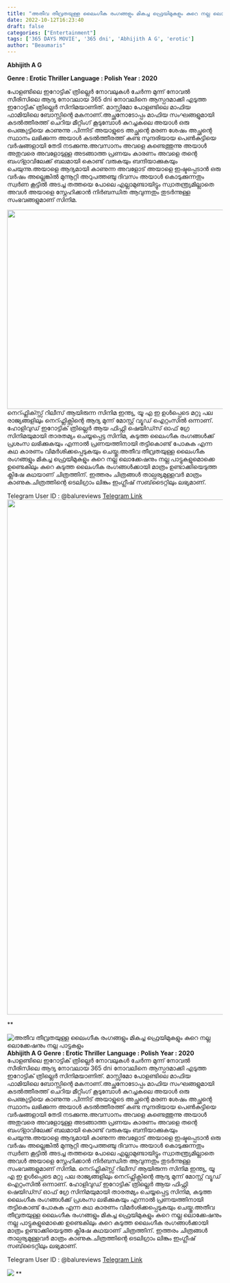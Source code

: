 ```yaml
---
title: "അതീവ തീവ്രതയുള്ള ലൈംഗീക രംഗങ്ങളും മികച്ച ഫ്രെയിമുകളും കുറെ നല്ല ലൊക്കേഷനും നല്ല പാട്ടുകളും"
date: 2022-10-12T16:23:40
draft: false
categories: ["Entertainment"]
tags: ['365 DAYS MOVIE', '365 dni', 'Abhijith A G', 'erotic']
author: "Beaumaris"
---
```


<strong>Abhijith A G</strong>

<strong>Genre : Erotic Thriller </strong>
<strong>Language : Polish </strong>
<strong>Year : 2020</strong>

പോളണ്ടിലെ ഇറോട്ടിക് ത്രില്ലെർ നോവലുകൾ ചേർന്ന മുന്ന് നോവൽ സീരിസിലെ ആദ്യ നോവലായ 365 dni നോവലിനെ ആസ്പദമാക്കി എടുത്ത ഇറോട്ടിക് ത്രില്ലെർ സിനിമയാണിത്. മാസ്സിമോ പോളണ്ടിലെ മാഫിയ ഫാമിയിലെ ബോസ്സിന്റെ മകനാണ്.അച്ഛനോടോപ്പം മാഫിയ സംഘങ്ങളുമായി കടൽത്തീരത്ത് ചെറിയ മീറ്റിംഗ് കൂടുമ്പോൾ കുറച്ചകലെ അയാൾ ഒരു പെണ്കുട്ടിയെ കാണുന്നു .പിന്നിട് അയാളുടെ അച്ഛന്റെ മരണ ശേഷം അച്ഛന്റെ സ്ഥാനം ലഭിക്കുന്ന അയാൾ കടൽത്തീരത്ത് കണ്ട സുന്ദരിയായ പെൺകുട്ടിയെ വർഷങ്ങളായി തേടി നടക്കുന്നു.അവസാനം അവളെ കണ്ടെത്തുന്നു അയാൾ അതുവരെ അവളോടുള്ള അടങ്ങാത്ത പ്രണയം കാരണം അവളെ തന്റെ ബംഗ്ളാവിലേക്ക് ബലമായി കൊണ്ട് വരുകയും ബന്ദിയാക്കുകയും ചെയുന്നു.അയാളെ ആദ്യമായി കാണുന്ന അവളോട് അയാളെ ഇഷ്ടപ്പെടാൻ ഒരു വർഷം അല്ലെങ്കിൽ മുന്നൂറ്റി അറുപത്തഞ്ചു ദിവസം അയാൾ കൊടുക്കുന്നതും സ്വർണ കൂട്ടിൽ അടച്ച തത്തയെ പോലെ എല്ലാമുണ്ടായിട്ടും സ്വാതന്ത്ര്യമില്ലാതെ അവൾ അയാളെ സ്നേഹിക്കാൻ നിർബന്ധിത ആവുന്നതും തുടർന്നുള്ള സംഭവങ്ങളുമാണ് സിനിമ.

<img class="wp-image-354452 aligncenter" src="https://cdn.boolokam.com/articles/2022/10/YYUUUUU.jpg" alt="" width="883" height="464" />നെറ്ഫ്ലിക്സ്സ് റിലീസ് ആയിരുന്ന സിനിമ ഇന്ത്യ, യൂ എ ഇ ഉൾപ്പെടെ മറ്റു പല രാജ്യങ്ങളിലും നെറ്ഫ്ലിക്സിന്റെ ആദ്യ മുന്ന് മോസ്റ്റ് വ്യൂഡ് ഐറ്റംസിൽ ഒന്നാണ്. ഹോളിവുഡ് ഇറോട്ടിക് ത്രില്ലെർ ആയ ഫിഫ്റ്റി ഷെയിഡ്സ് ഓഫ് ഗ്രേ സിനിമയുമായി താരതമ്യം ചെയ്യപ്പെട്ട സിനിമ, കടുത്ത ലൈംഗീക രംഗങ്ങൾക്ക് പ്രശംസ ലഭിക്കുകയും എന്നാൽ പ്രണയത്തിനായി തട്ടികൊണ്ട് പോകുക എന്ന കഥ കാരണം വിമർശിക്കപ്പെടുകയും ചെയ്തു.അതീവ തീവ്രതയുള്ള ലൈംഗീക രംഗങ്ങളും മികച്ച ഫ്രെയിമുകളും കുറെ നല്ല ലൊക്കേഷനും നല്ല പാട്ടുകളുമൊക്കെ ഉണ്ടെകിലും കുറെ കടുത്ത ലൈംഗീക രംഗങ്ങൾക്കായി മാത്രം ഉണ്ടാക്കിയെടുത്ത ക്ലിഷേ കഥയാണ് ചിത്രത്തിന്. ഇത്തരം ചിത്രങ്ങൾ താല്പര്യമുള്ളവർ മാത്രം കാണുക.ചിത്രത്തിന്റെ ടെലിഗ്രാം ലിങ്കും ഇംഗ്ലീഷ് സബ്‌ടൈറ്റിലും ലഭ്യമാണ്.
<div>Telegram User ID : @balureviews <a href="https://t.me/joinchat/AAAAAE5PQD59nuKCliijrA">Telegram Link</a></div>
<img class="size-full wp-image-354453 aligncenter" src="https://cdn.boolokam.com/articles/2022/10/Y4Y4UUUU.jpg" alt="" width="852" height="1200" />

**


![അതീവ തീവ്രതയുള്ള ലൈംഗീക രംഗങ്ങളും മികച്ച ഫ്രെയിമുകളും കുറെ നല്ല ലൊക്കേഷനും നല്ല പാട്ടുകളും](https://cdn.boolokam.com/articles/2022/10/YYUUUUU.jpg)**Abhijith A G** **Genre : Erotic Thriller** **Language : Polish** **Year : 2020** പോളണ്ടിലെ ഇറോട്ടിക് ത്രില്ലെർ നോവലുകൾ ചേർന്ന മുന്ന് നോവൽ സീരിസിലെ ആദ്യ നോവലായ 365 dni നോവലിനെ ആസ്പദമാക്കി എടുത്ത ഇറോട്ടിക് ത്രില്ലെർ സിനിമയാണിത്. മാസ്സിമോ പോളണ്ടിലെ മാഫിയ ഫാമിയിലെ ബോസ്സിന്റെ മകനാണ്.അച്ഛനോടോപ്പം മാഫിയ സംഘങ്ങളുമായി കടൽത്തീരത്ത് ചെറിയ മീറ്റിംഗ് കൂടുമ്പോൾ കുറച്ചകലെ അയാൾ ഒരു പെണ്കുട്ടിയെ കാണുന്നു .പിന്നിട് അയാളുടെ അച്ഛന്റെ മരണ ശേഷം അച്ഛന്റെ സ്ഥാനം ലഭിക്കുന്ന അയാൾ കടൽത്തീരത്ത് കണ്ട സുന്ദരിയായ പെൺകുട്ടിയെ വർഷങ്ങളായി തേടി നടക്കുന്നു.അവസാനം അവളെ കണ്ടെത്തുന്നു അയാൾ അതുവരെ അവളോടുള്ള അടങ്ങാത്ത പ്രണയം കാരണം അവളെ തന്റെ ബംഗ്ളാവിലേക്ക് ബലമായി കൊണ്ട് വരുകയും ബന്ദിയാക്കുകയും ചെയുന്നു.അയാളെ ആദ്യമായി കാണുന്ന അവളോട് അയാളെ ഇഷ്ടപ്പെടാൻ ഒരു വർഷം അല്ലെങ്കിൽ മുന്നൂറ്റി അറുപത്തഞ്ചു ദിവസം അയാൾ കൊടുക്കുന്നതും സ്വർണ കൂട്ടിൽ അടച്ച തത്തയെ പോലെ എല്ലാമുണ്ടായിട്ടും സ്വാതന്ത്ര്യമില്ലാതെ അവൾ അയാളെ സ്നേഹിക്കാൻ നിർബന്ധിത ആവുന്നതും തുടർന്നുള്ള സംഭവങ്ങളുമാണ് സിനിമ. നെറ്ഫ്ലിക്സ്സ് റിലീസ് ആയിരുന്ന സിനിമ ഇന്ത്യ, യൂ എ ഇ ഉൾപ്പെടെ മറ്റു പല രാജ്യങ്ങളിലും നെറ്ഫ്ലിക്സിന്റെ ആദ്യ മുന്ന് മോസ്റ്റ് വ്യൂഡ് ഐറ്റംസിൽ ഒന്നാണ്. ഹോളിവുഡ് ഇറോട്ടിക് ത്രില്ലെർ ആയ ഫിഫ്റ്റി ഷെയിഡ്സ് ഓഫ് ഗ്രേ സിനിമയുമായി താരതമ്യം ചെയ്യപ്പെട്ട സിനിമ, കടുത്ത ലൈംഗീക രംഗങ്ങൾക്ക് പ്രശംസ ലഭിക്കുകയും എന്നാൽ പ്രണയത്തിനായി തട്ടികൊണ്ട് പോകുക എന്ന കഥ കാരണം വിമർശിക്കപ്പെടുകയും ചെയ്തു.അതീവ തീവ്രതയുള്ള ലൈംഗീക രംഗങ്ങളും മികച്ച ഫ്രെയിമുകളും കുറെ നല്ല ലൊക്കേഷനും നല്ല പാട്ടുകളുമൊക്കെ ഉണ്ടെകിലും കുറെ കടുത്ത ലൈംഗീക രംഗങ്ങൾക്കായി മാത്രം ഉണ്ടാക്കിയെടുത്ത ക്ലിഷേ കഥയാണ് ചിത്രത്തിന്. ഇത്തരം ചിത്രങ്ങൾ താല്പര്യമുള്ളവർ മാത്രം കാണുക.ചിത്രത്തിന്റെ ടെലിഗ്രാം ലിങ്കും ഇംഗ്ലീഷ് സബ്‌ടൈറ്റിലും ലഭ്യമാണ്. 

Telegram User ID : @balureviews [Telegram Link](https://t.me/joinchat/AAAAAE5PQD59nuKCliijrA)

![](https://cdn.boolokam.com/articles/2022/10/Y4Y4UUUU.jpg) **
